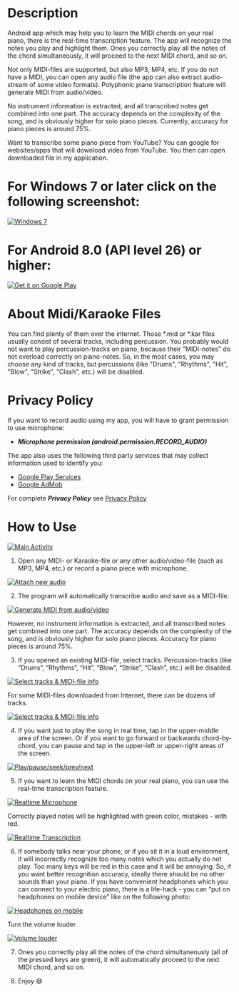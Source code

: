# Description

Android app which may help you to learn the MIDI chords on your real piano, there is the real-time transcription feature.  The app will recognize the notes you play and highlight them.  Ones you correctly play all the notes of the chord simultaneously, it will proceed to the next MIDI chord, and so on.

Not only MIDI-files are supported, but also MP3, MP4, etc.  If you do not have a MIDI, you can open any audio file (the app can also extract audio-stream of some video formats).  Polyphonic piano transcription feature will generate MIDI from audio/video.

No instrument information is extracted, and all transcribed notes get combined into one part.  The accuracy depends on the complexity of the song, and is obviously higher for solo piano pieces.  Currently, accuracy for piano pieces is around 75%.

Want to transcribe some piano piece from YouTube?  You can google for websites/apps that will download video from YouTube.  You then can open downloaded file in my application.

# For Windows 7 or later click on the following screenshot:

[![](https://GitHub.com/BShakhovsky/PianoTranscription3D/raw/master/Keyboard.png 'Windows 7')](https://GitHub.com/BShakhovsky/PianoTranscription3D/blob/master/README.md)

# For Android 8.0 (API level 26) or higher:

[![](https://play.google.com/intl/en_us/badges/static/images/badges/en_badge_web_generic.png 'Get it on Google Play')](https://play.google.com/store/apps/details?id=ru.BShakhovsky.Piano_Transcription)

# About Midi/Karaoke Files

You can find plenty of them over the internet.  Those *.mid or *.kar files usually consist of several tracks, including percussion.  You probably would not want to play percussion-tracks on piano, because their "MIDI-notes" do not overload correctly on piano-notes.  So, in the most cases, you may choose any kind of tracks, but percussions (like "Drums", "Rhythms", "Hit", "Blow", "Strike", "Clash", etc.) will be disabled.

# Privacy Policy

If you want to record audio using my app, you will have to grant permission to use microphone:

* __*Microphone permission (android.permission.RECORD_AUDIO)*__

The app also uses the following third party services that may collect information used to identify you:

* [Google Play Services](https://www.google.com/policies/privacy)
* [Google AdMob](https://support.google.com/admob/answer/6128543)

For complete __*Privacy Policy*__ see [Privacy Policy](https://BShakhovsky.GitHub.io/PrivacyPolicy)

# How to Use

[![](app/src/main/res/drawable-nodpi/user_guide_01.webp 'Main Activity')](https://play.google.com/store/apps/details?id=ru.BShakhovsky.Piano_Transcription)

1. Open any MIDI- or Karaoke-file or any other audio/video-file (such as MP3, MP4, etc.) or record a piano piece with microphone.

[![](app/src/main/res/drawable-nodpi/user_guide_02.webp 'Attach new audio')](https://play.google.com/store/apps/details?id=ru.BShakhovsky.Piano_Transcription)

2. The program will automatically transcribe audio and save as a MIDI-file.

[![](app/src/main/res/drawable-nodpi/user_guide_03.webp 'Generate MIDI from audio/video')](https://play.google.com/store/apps/details?id=ru.BShakhovsky.Piano_Transcription)

However, no instrument information is extracted, and all transcribed notes get combined into one part.  The accuracy depends on the complexity of the song, and is obviously higher for solo piano pieces.  Accuracy for piano pieces is around 75%.

3. If you opened an existing MIDI-file, select tracks.  Percussion-tracks (like “Drums”, “Rhythms”, “Hit”, “Blow”, “Strike”, “Clash”, etc.) will be disabled.

[![](app/src/main/res/drawable-nodpi/user_guide_04.webp 'Select tracks & MIDI-file info')](https://play.google.com/store/apps/details?id=ru.BShakhovsky.Piano_Transcription)

For some MIDI-files downloaded from Internet, there can be dozens of tracks.

[![](app/src/main/res/drawable-nodpi/user_guide_05.webp 'Select tracks & MIDI-file info')](https://play.google.com/store/apps/details?id=ru.BShakhovsky.Piano_Transcription)

4. If you want just to play the song in real time, tap in the upper-middle area of the screen.  Or if you want to go forward or backwards chord-by-chord, you can pause and tap in the upper-left or upper-right areas of the screen.

[![](app/src/main/res/drawable-nodpi/user_guide_06.webp 'Play/pause/seek/prev/next')](https://play.google.com/store/apps/details?id=ru.BShakhovsky.Piano_Transcription)

5. If you want to learn the MIDI chords on your real piano, you can use the real-time transcription feature.

[![](app/src/main/res/drawable-nodpi/user_guide_07.webp 'Realtime Microphone')](https://play.google.com/store/apps/details?id=ru.BShakhovsky.Piano_Transcription)

Correctly played notes will be highlighted with green color, mistakes - with red.

[![](app/src/main/res/drawable-nodpi/user_guide_08.webp 'Realtime Transcription')](https://play.google.com/store/apps/details?id=ru.BShakhovsky.Piano_Transcription)

6. If somebody talks near your phone, or if you sit it in a loud environment, it will incorrectly recognize too many notes which you actually do not play.  Too many keys will be red in this case and it will be annoying.
   So, if you want better recognition accuracy, ideally there should be no other sounds than your piano.
   If you have convenient headphones which you can connect to your electric piano, there is a life-hack - you can “put on headphones on mobile device” like on the following photo:

[![](app/src/main/res/drawable-nodpi/user_guide_09.webp 'Headphones on mobile')](https://play.google.com/store/apps/details?id=ru.BShakhovsky.Piano_Transcription)

   Turn the volume louder.

[![](app/src/main/res/drawable-nodpi/user_guide_10.webp 'Volume louder')](https://play.google.com/store/apps/details?id=ru.BShakhovsky.Piano_Transcription)

7. Ones you correctly play all the notes of the chord simultaneously (all of the pressed keys are green), it will automatically proceed to the next MIDI chord, and so on.

8. Enjoy :smile: